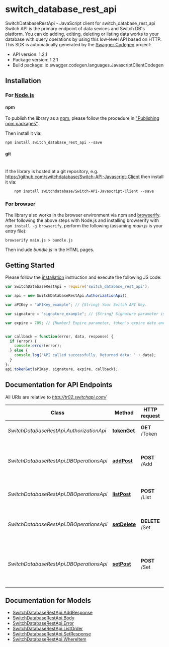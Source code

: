# switch_database_rest_api

SwitchDatabaseRestApi - JavaScript client for switch_database_rest_api
Switch API is the primary endpoint of data sevices and Switch DB's platform. You can do adding, editing, deleting or listing data works to your database with query operations by using this low-level API based on HTTP.
This SDK is automatically generated by the [Swagger Codegen](https://github.com/swagger-api/swagger-codegen) project:

- API version: 1.2.1
- Package version: 1.2.1
- Build package: io.swagger.codegen.languages.JavascriptClientCodegen

## Installation

### For [Node.js](https://nodejs.org/)

#### npm

To publish the library as a [npm](https://www.npmjs.com/),
please follow the procedure in ["Publishing npm packages"](https://docs.npmjs.com/getting-started/publishing-npm-packages).

Then install it via:

```shell
npm install switch_database_rest_api --save
```

#### git
#
If the library is hosted at a git repository, e.g.
https://github.com/switchdatabase/Switch-API-Javascript-Client
then install it via:

```shell
    npm install switchdatabase/Switch-API-Javascript-Client --save
```

### For browser

The library also works in the browser environment via npm and [browserify](http://browserify.org/). After following
the above steps with Node.js and installing browserify with `npm install -g browserify`,
perform the following (assuming *main.js* is your entry file):

```shell
browserify main.js > bundle.js
```

Then include *bundle.js* in the HTML pages.

## Getting Started

Please follow the [installation](#installation) instruction and execute the following JS code:

```javascript
var SwitchDatabaseRestApi = require('switch_database_rest_api');

var api = new SwitchDatabaseRestApi.AuthorizationApi()

var aPIKey = "aPIKey_example"; // {String} Your Switch API Key.

var signature = "signature_example"; // {String} Signature parameter is generated as md5(APISecret + ExpireTimestamp) format.

var expire = 789; // {Number} Expire parameter, token's expire date and time information must be proper to ISO 8601 standarts and Unix Time format with msec information.


var callback = function(error, data, response) {
  if (error) {
    console.error(error);
  } else {
    console.log('API called successfully. Returned data: ' + data);
  }
};
api.tokenGet(aPIKey, signature, expire, callback);

```

## Documentation for API Endpoints

All URIs are relative to *http://tr02.switchapi.com/*

Class | Method | HTTP request | Description
------------ | ------------- | ------------- | -------------
*SwitchDatabaseRestApi.AuthorizationApi* | [**tokenGet**](docs/AuthorizationApi.md#tokenGet) | **GET** /Token | Generate Access Token
*SwitchDatabaseRestApi.DBOperationsApi* | [**addPost**](docs/DBOperationsApi.md#addPost) | **POST** /Add | Add is used for adding a data object to the list created at Switch DB.
*SwitchDatabaseRestApi.DBOperationsApi* | [**listPost**](docs/DBOperationsApi.md#listPost) | **POST** /List | It&#39;s used for listing a data added before.
*SwitchDatabaseRestApi.DBOperationsApi* | [**setDelete**](docs/DBOperationsApi.md#setDelete) | **DELETE** /Set | It&#39;s used for deleting a data added before at Switch DB.
*SwitchDatabaseRestApi.DBOperationsApi* | [**setPost**](docs/DBOperationsApi.md#setPost) | **POST** /Set | It&#39;s used for updating a data object that is already added to Switch DB.


## Documentation for Models

 - [SwitchDatabaseRestApi.AddResponse](docs/AddResponse.md)
 - [SwitchDatabaseRestApi.Body](docs/Body.md)
 - [SwitchDatabaseRestApi.Error](docs/Error.md)
 - [SwitchDatabaseRestApi.ListOrder](docs/ListOrder.md)
 - [SwitchDatabaseRestApi.SetResponse](docs/SetResponse.md)
 - [SwitchDatabaseRestApi.WhereItem](docs/WhereItem.md)